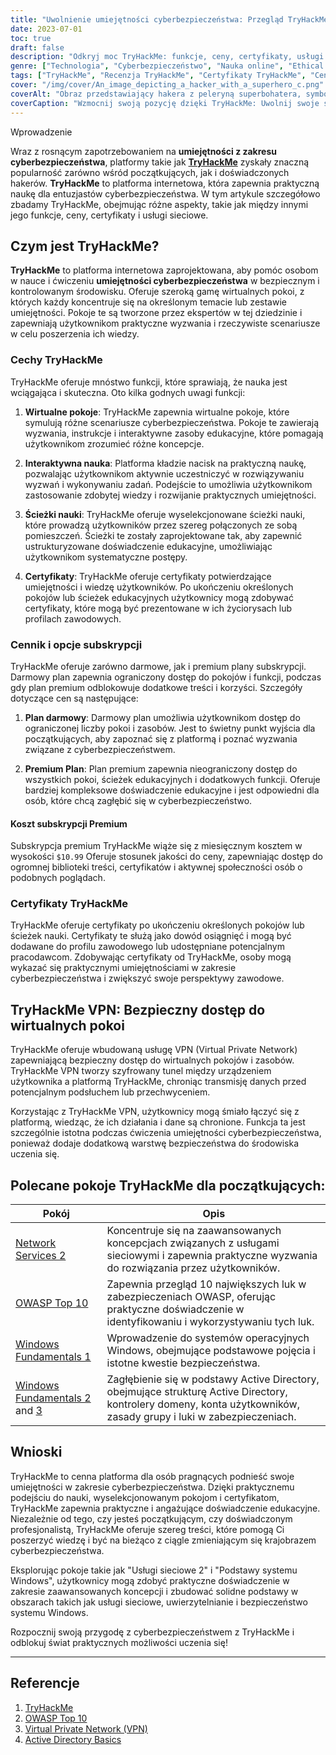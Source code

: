 ```yaml
---
title: "Uwolnienie umiejętności cyberbezpieczeństwa: Przegląd TryHackMe"
date: 2023-07-01
toc: true
draft: false
description: "Odkryj moc TryHackMe: funkcje, ceny, certyfikaty, usługi sieciowe i nie tylko, pozwalające opanować umiejętności w zakresie cyberbezpieczeństwa."
genre: ["Technologia", "Cyberbezpieczeństwo", "Nauka online", "Ethical Hacking", "Bezpieczeństwo sieci", "Wirtualne laboratoria", "Certyfikaty", "Ścieżki kształcenia", "Praktyczne doświadczenie", "Recenzja TryHackMe"]
tags: ["TryHackMe", "Recenzja TryHackMe", "Certyfikaty TryHackMe", "Cennik TryHackMe", "Usługi sieciowe TryHackMe 2", "Subskrypcja TryHackMe", "Obejście uwierzytelniania TryHackMe", "TryHackMe File Inclusion", "TryHackMe OWASP Top 10 Walkthrough", "TryHackMe VPN", "TryHackMe Windows Fundamentals 1", "TryHackMe Active Directory", "Podstawy usługi Active Directory TryHackMe", "Odpowiedzi TryHackMe", "TryHackMe Podstawy systemu Linux, część 3", "Logo TryHackMe", "TryHackMe Mitre", "TryHackMe Splunk", "Wstrzyknięcie kodu SQL w TryHackMe", "Wsparcie TryHackMe", "Narzędzia do analizy zagrożeń TryHackMe", "Luki w zabezpieczeniach przesyłania TryHackMe", "TryHackMe Walking an Application", "TryHackMe Windows Fundamentals 2", "TryHackMe Windows Fundamentals 3", "TryHackMe Blue", "TryHackMe Blue Walkthrough"]
cover: "/img/cover/An_image_depicting_a_hacker_with_a_superhero_c.png"
coverAlt: "Obraz przedstawiający hakera z peleryną superbohatera, symbolizujący wzmocnienie pozycji uzyskane dzięki szkoleniom TryHackMe w zakresie cyberbezpieczeństwa."
coverCaption: "Wzmocnij swoją pozycję dzięki TryHackMe: Uwolnij swoje supermoce cyberbezpieczeństwa"
---
```

 Wprowadzenie

Wraz z rosnącym zapotrzebowaniem na **umiejętności z zakresu cyberbezpieczeństwa**, platformy takie jak [**TryHackMe**](https://tryhackme.com/signup?referrer=5f651e437af6815dfbc2ab56) zyskały znaczną popularność zarówno wśród początkujących, jak i doświadczonych hakerów. **TryHackMe** to platforma internetowa, która zapewnia praktyczną naukę dla entuzjastów cyberbezpieczeństwa. W tym artykule szczegółowo zbadamy TryHackMe, obejmując różne aspekty, takie jak między innymi jego funkcje, ceny, certyfikaty i usługi sieciowe.

## Czym jest TryHackMe?

**TryHackMe** to platforma internetowa zaprojektowana, aby pomóc osobom w nauce i ćwiczeniu **umiejętności cyberbezpieczeństwa** w bezpiecznym i kontrolowanym środowisku. Oferuje szeroką gamę wirtualnych pokoi, z których każdy koncentruje się na określonym temacie lub zestawie umiejętności. Pokoje te są tworzone przez ekspertów w tej dziedzinie i zapewniają użytkownikom praktyczne wyzwania i rzeczywiste scenariusze w celu poszerzenia ich wiedzy.

### Cechy TryHackMe

TryHackMe oferuje mnóstwo funkcji, które sprawiają, że nauka jest wciągająca i skuteczna. Oto kilka godnych uwagi funkcji:

1. **Wirtualne pokoje**: TryHackMe zapewnia wirtualne pokoje, które symulują różne scenariusze cyberbezpieczeństwa. Pokoje te zawierają wyzwania, instrukcje i interaktywne zasoby edukacyjne, które pomagają użytkownikom zrozumieć różne koncepcje.

2. **Interaktywna nauka**: Platforma kładzie nacisk na praktyczną naukę, pozwalając użytkownikom aktywnie uczestniczyć w rozwiązywaniu wyzwań i wykonywaniu zadań. Podejście to umożliwia użytkownikom zastosowanie zdobytej wiedzy i rozwijanie praktycznych umiejętności.

3. **Ścieżki nauki**: TryHackMe oferuje wyselekcjonowane ścieżki nauki, które prowadzą użytkowników przez szereg połączonych ze sobą pomieszczeń. Ścieżki te zostały zaprojektowane tak, aby zapewnić ustrukturyzowane doświadczenie edukacyjne, umożliwiając użytkownikom systematyczne postępy.

4. **Certyfikaty**: TryHackMe oferuje certyfikaty potwierdzające umiejętności i wiedzę użytkowników. Po ukończeniu określonych pokojów lub ścieżek edukacyjnych użytkownicy mogą zdobywać certyfikaty, które mogą być prezentowane w ich życiorysach lub profilach zawodowych.

### Cennik i opcje subskrypcji

TryHackMe oferuje zarówno darmowe, jak i premium plany subskrypcji. Darmowy plan zapewnia ograniczony dostęp do pokojów i funkcji, podczas gdy plan premium odblokowuje dodatkowe treści i korzyści. Szczegóły dotyczące cen są następujące:

1. **Plan darmowy**: Darmowy plan umożliwia użytkownikom dostęp do ograniczonej liczby pokoi i zasobów. Jest to świetny punkt wyjścia dla początkujących, aby zapoznać się z platformą i poznać wyzwania związane z cyberbezpieczeństwem.

2. **Premium Plan**: Plan premium zapewnia nieograniczony dostęp do wszystkich pokoi, ścieżek edukacyjnych i dodatkowych funkcji. Oferuje bardziej kompleksowe doświadczenie edukacyjne i jest odpowiedni dla osób, które chcą zagłębić się w cyberbezpieczeństwo.

#### Koszt subskrypcji Premium

Subskrypcja premium TryHackMe wiąże się z miesięcznym kosztem w wysokości `$10.99` Oferuje stosunek jakości do ceny, zapewniając dostęp do ogromnej biblioteki treści, certyfikatów i aktywnej społeczności osób o podobnych poglądach.

### Certyfikaty TryHackMe

TryHackMe oferuje certyfikaty po ukończeniu określonych pokojów lub ścieżek nauki. Certyfikaty te służą jako dowód osiągnięć i mogą być dodawane do profilu zawodowego lub udostępniane potencjalnym pracodawcom. Zdobywając certyfikaty od TryHackMe, osoby mogą wykazać się praktycznymi umiejętnościami w zakresie cyberbezpieczeństwa i zwiększyć swoje perspektywy zawodowe.

## TryHackMe VPN: Bezpieczny dostęp do wirtualnych pokoi

TryHackMe oferuje wbudowaną usługę VPN (Virtual Private Network) zapewniającą bezpieczny dostęp do wirtualnych pokojów i zasobów. TryHackMe VPN tworzy szyfrowany tunel między urządzeniem użytkownika a platformą TryHackMe, chroniąc transmisję danych przed potencjalnym podsłuchem lub przechwyceniem.

Korzystając z TryHackMe VPN, użytkownicy mogą śmiało łączyć się z platformą, wiedząc, że ich działania i dane są chronione. Funkcja ta jest szczególnie istotna podczas ćwiczenia umiejętności cyberbezpieczeństwa, ponieważ dodaje dodatkową warstwę bezpieczeństwa do środowiska uczenia się.

## Polecane pokoje TryHackMe dla początkujących:

| Pokój | Opis |
|------------------------------------|------------------------------------------------------------------------------------------------------------------------------------------|
| [Network Services 2 ](https://tryhackme.com/room/networkservices2)                | Koncentruje się na zaawansowanych koncepcjach związanych z usługami sieciowymi i zapewnia praktyczne wyzwania do rozwiązania przez użytkowników.                             |
| [OWASP Top 10](https://tryhackme.com/room/owasptop102021)           | Zapewnia przegląd 10 największych luk w zabezpieczeniach OWASP, oferując praktyczne doświadczenie w identyfikowaniu i wykorzystywaniu tych luk. | |
| [Windows Fundamentals 1  ](https://tryhackme.com/room/windowsfundamentals1xbx)           | Wprowadzenie do systemów operacyjnych Windows, obejmujące podstawowe pojęcia i istotne kwestie bezpieczeństwa.                       |
| [Windows Fundamentals 2](https://tryhackme.com/room/windowsfundamentals2x0x) and [3](https://tryhackme.com/room/windowsfundamentals3xzx)       | Zagłębienie się w podstawy Active Directory, obejmujące strukturę Active Directory, kontrolery domeny, konta użytkowników, zasady grupy i luki w zabezpieczeniach.                    |


## Wnioski

TryHackMe to cenna platforma dla osób pragnących podnieść swoje umiejętności w zakresie cyberbezpieczeństwa. Dzięki praktycznemu podejściu do nauki, wyselekcjonowanym pokojom i certyfikatom, TryHackMe zapewnia praktyczne i angażujące doświadczenie edukacyjne. Niezależnie od tego, czy jesteś początkującym, czy doświadczonym profesjonalistą, TryHackMe oferuje szereg treści, które pomogą Ci poszerzyć wiedzę i być na bieżąco z ciągle zmieniającym się krajobrazem cyberbezpieczeństwa.

Eksplorując pokoje takie jak "Usługi sieciowe 2" i "Podstawy systemu Windows", użytkownicy mogą zdobyć praktyczne doświadczenie w zakresie zaawansowanych koncepcji i zbudować solidne podstawy w obszarach takich jak usługi sieciowe, uwierzytelnianie i bezpieczeństwo systemu Windows.

Rozpocznij swoją przygodę z cyberbezpieczeństwem z TryHackMe i odblokuj świat praktycznych możliwości uczenia się!

______

## Referencje

1. [TryHackMe](https://tryhackme.com/signup?referrer=5f651e437af6815dfbc2ab56)
2. [OWASP Top 10](https://owasp.org/www-project-top-ten/)
3. [Virtual Private Network (VPN)](https://en.wikipedia.org/wiki/Virtual_private_network)
4. [Active Directory Basics](https://docs.microsoft.com/en-us/windows-server/identity/ad-ds/get-started/virtual-dc/active-directory-domain-services-overview)
